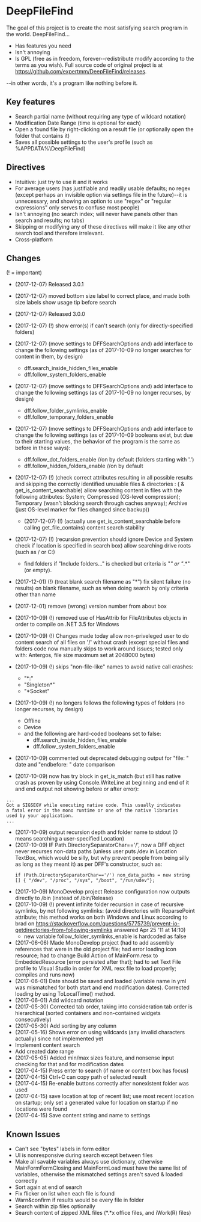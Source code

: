 # DeepFileFind
The goal of this project is to create the most satisfying search program in the world. DeepFileFind...

* Has features you need
* Isn't annoying
* Is GPL (free as in freedom, forever--redistribute modify according to the terms as you wish). Full source code of original project is at <https://github.com/expertmm/DeepFileFind/releases>.

--in other words, it's a program like nothing before it.

## Key features
* Search partial name (without requiring any type of wildcard notation)
* Modification Date Range (time is optional for each)
* Open a found file by right-clicking on a result file (or optionally open the folder that contains it)
* Saves all possible settings to the user's profile (such as %APPDATA%\DeepFileFind\)

## Directives
* Intuitive: just try to use it and it works
* For average users (has justifiable and readily usable defaults; no regex (except perhaps an invisible option via settings file in the future)--it is unnecessary, and showing an option to use "regex" or "regular expressions" only serves to confuse most people)
* Isn't annoying (no search index; will never have panels other than search and results; no tabs)
* Skipping or modifying any of these directives will make it like any other search tool and therefore irrelevant.
* Cross-platform

## Changes
(! = important)
* (2017-12-07) Released 3.0.1
* (2017-12-07) moved bottom size label to correct place, and made both size labels show usage tip before search
* (2017-12-07) Released 3.0.0
* (2017-12-07) (!) show error(s) if can't search (only for directly-specified folders)
* (2017-12-07) (move settings to DFFSearchOptions and) add interface to change the following settings (as of 2017-10-09 no longer searches for content in them, by design)
	* dff.search_inside_hidden_files_enable
	* dff.follow_system_folders_enable
* (2017-12-07) (move settings to DFFSearchOptions and) add interface to change the following settings (as of 2017-10-09 no longer recurses, by design)
	* dff.follow_folder_symlinks_enable
	* dff.follow_temporary_folders_enable
* (2017-12-07) (move settings to DFFSearchOptions and) add interface to change the following settings (as of 2017-10-09 booleans exist, but due to their starting values, the behavior of the program is the same as before in these ways):
	* dff.follow_dot_folders_enable //on by default (folders starting with '.')
	* dff.follow_hidden_folders_enable //on by default
* (2017-12-07) (!) (check correct attributes resulting in all possible results and skipping the correctly identified unusable files & directories : ( & get_is_content_searchable) allow searching content in files with the following attributes: System; Compressed (OS-level compression); Temporary (wasn't blocking search through caches anyway); Archive (just OS-level marker for files changed since backup))
	* (2017-12-07) (!) (actually use get_is_content_searchable before calling get_file_contains) content search stability
* (2017-12-07) (!) (recursion prevention should ignore Device and System check if location is specified in search box) allow searching drive roots (such as / or C:)
	* find folders if "Include folders..." is checked but criteria is "*" or "*.*" (or empty).
* (2017-12-01) (!) (treat blank search filename as "*") fix silent failure (no results) on blank filename, such as when doing search by only criteria other than name
* (2017-12-01) remove (wrong) version number from about box
* (2017-10-09) (!) removed use of HasAttrib for FileAttributes objects in order to compile on .NET 3.5 for Windows
* (2017-10-09) (!) Changes made today allow non-priveleged user to do content search of all files on '/' without crash (except special files and folders code now manually skips to work around issues; tested only with: Antergos, file size maximum set at 2048000 bytes)
* (2017-10-09) (!) skips "non-file-like" names to avoid native call crashes:
	* "*:"
	* "Singleton*"
	* "*Socket"
* (2017-10-09) (!) no longers follows the following types of folders (no longer recurses, by design)
	* Offline
	* Device
	* and the following are hard-coded booleans set to false:
		* dff.search_inside_hidden_files_enable
		* dff.follow_system_folders_enable

* (2017-10-09) commented out deprecated debugging output for "file: " date and "endbefore: " date comparison
* (2017-10-09) now has try block in get_is_match (but still has native crash as proven by using Console.WriteLine at beginning and end of it and end output not showing before or after error):
```
...
Got a SIGSEGV while executing native code. This usually indicates
a fatal error in the mono runtime or one of the native libraries 
used by your application.
...
```
* (2017-10-09) output recursion depth and folder name to stdout (0 means searching a user-specified Location)
* (2017-10-09) IF Path.DirectorySeparatorChar=='/', now a DFF object never recurses non-data paths (unless user puts /dev in Location TextBox, which would be silly, but why prevent people from being silly as long as they meant it) as per DFF's constructor, such as:
  ```
  if (Path.DirectorySeparatorChar=='/') non_data_paths = new string [] { "/dev", "/proc", "/sys", "/boot", "/run/udev"};
  ```
* (2017-10-09) MonoDevelop project Release configuration now outputs directly to <project path>/bin (instead of <project path>/bin/Release)
* (2017-10-09) (!) prevent infinite folder recursion in case of recursive symlinks, by not following symlinks: (avoid directories with ReparsePoint attribute; this method works on both Windows and Linux according to brad on https://stackoverflow.com/questions/5775739/prevent-io-getdirectories-from-following-symlinks answered Apr 25 '11 at 14:10)
	* new variable follow_folder_symlinks_enable is hardcoded as false
* (2017-06-06) Made MonoDevelop project (had to add assembly references that were in the old project file; had error loading icon resource; had to change Build Action of MainForm.resx to EmbeddedResource [error persisted after that]; had to set Text File profile to Visual Studio in order for XML resx file to load properly; compiles and runs now)
* (2017-06-01) Date should be saved and loaded (variable name in yml was mismatched for both start and end modification dates). Corrected loading by using ToLocalTime() method.
* (2017-06-01) Add wildcard notation
* (2017-05-30) Corrected tab order, taking into consideration tab order is hierarchical (sorted containers and non-contained widgets consecutively)
* (2017-05-30) Add sorting by any column
* (2017-05-16) Shows error on using wildcards (any invalid characters actually) since not implemented yet
* Implement content search
* Add created date range
* (2017-05-05) Added min/max sizes feature, and nonsense input checking for that and for modification dates
* (2017-04-15) Press enter to search (if name or content box has focus)
* (2017-04-15) Ctrl+C can copy path of selected result
* (2017-04-15) Re-enable buttons correctly after nonexistent folder was used
* (2017-04-15) save location at top of recent list; use most recent location on startup; only set a generated value for location on startup if no locations were found
* (2017-04-15) Save content string and name to settings

## Known Issues	
* Can't see "bytes" labels in form editor
* UI is nonresponsive during search except between files
* Make all savable variables always use dictionary, otherwise MainFormFormClosing and MainFormLoad must have the same list of variables, otherwise the mismatched settings aren't saved & loaded correctly
* Sort again at end of search
* Fix flicker on list when each file is found
* Warn&confirm if results would be every file in folder
* Search within zip files optionally
* Search content of zipped XML files (*.*x office files, and iWork(R) files)
